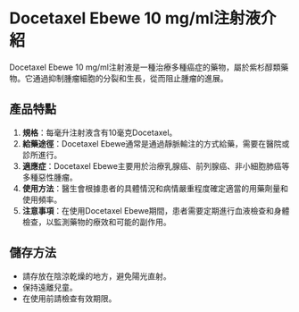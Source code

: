# Docetaxel Ebewe 10 mg/ml注射液介紹
Docetaxel Ebewe 10 mg/ml注射液是一種治療多種癌症的藥物，屬於紫杉醇類藥物。它通過抑制腫瘤細胞的分裂和生長，從而阻止腫瘤的進展。
## 產品特點
1. **規格**：每毫升注射液含有10毫克Docetaxel。
2. **給藥途徑**：Docetaxel Ebewe通常是通過靜脈輸注的方式給藥，需要在醫院或診所進行。
3. **適應症**：Docetaxel Ebewe主要用於治療乳腺癌、前列腺癌、非小細胞肺癌等多種惡性腫瘤。
4. **使用方法**：醫生會根據患者的具體情況和病情嚴重程度確定適當的用藥劑量和使用頻率。
5. **注意事項**：在使用Docetaxel Ebewe期間，患者需要定期進行血液檢查和身體檢查，以監測藥物的療效和可能的副作用。
## 儲存方法
- 請存放在陰涼乾燥的地方，避免陽光直射。
- 保持遠離兒童。
- 在使用前請檢查有效期限。